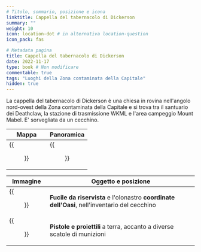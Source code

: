 ```yaml
---
# Titolo, sommario, posizione e icona
linktitle: Cappella del tabernacolo di Dickerson
summary: ""
weight: 10
icon: location-dot # in alternativa location-question
icon_pack: fas

# Metadata pagina
title: Cappella del tabernacolo di Dickerson
date: 2022-11-17
type: book # Non modificare
commentable: true
tags: "Luoghi della Zona contaminata della Capitale"
hidden: true
---
```



La cappella del tabernacolo di Dickerson è una chiesa in rovina nell'angolo nord-ovest della Zona contaminata della Capitale e si trova tra il santuario dei Deathclaw, la stazione di trasmissione WKML e l'area campeggio Mount Mabel. E' sorvegliata da un cecchino.

| Mappa                                    | Panoramica                                          |
| ---------------------------------------- | --------------------------------------------------- |
| {{<figure src="Dickerson_TC_loc.webp">}} | {{<figure src="Dickerson_Tabernacle_Chapel.webp">}} |

| Immagine                                                             | Oggetto e posizione                                                                           |
| -------------------------------------------------------------------- | --------------------------------------------------------------------------------------------- |
| {{<figure src="The_Drifter's_sniper_nest.webp">}}                    | **Fucile da riservista** e l'olonastro **coordinate dell'Oasi**, nell'inventario del cecchino |
| {{<figure src="Dickerson_Tabernacle_Chapel_Guns_and_Bullets.webp">}} | **Pistole e proiettili** a terra, accanto a diverse scatole di munizioni                      |


